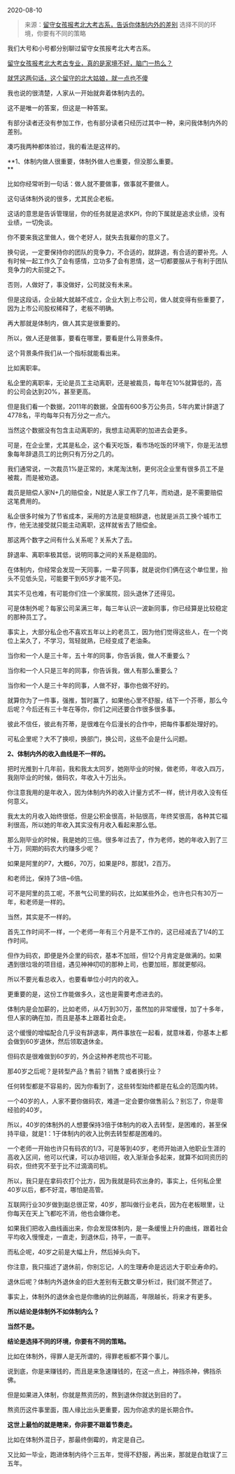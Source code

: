 2020-08-10

> 来源：[留守女孩报考北大考古系，告诉你体制内外的差别](http://mp.weixin.qq.com/s?__biz=MzU3NDc5Nzc0NQ==&mid=2247491354&idx=1&sn=8160112c7eb646ae0c81967069699c66&chksm=fd2dbdc4ca5a34d22f356b5ef0661c3856128fed419363dd1426f47f8f0deddbcad057dceb7e&scene=27#wechat_redirect)
> 选择不同的环境，你要有不同的策略

我们大号和小号都分别聊过留守女孩报考北大考古系。

  

[留守女孩报考北大考古专业，真的是家境不好，脑门一热么？](https://mp.weixin.qq.com/s?__biz=MzU0MjYwNDU2Mw==&mid=2247491394&idx=2&sn=db6197a07a7fc5402914f843556ffaaa&chksm=fb19733ecc6efa28a7b04f61a013485a0a017283da2e2ab624370c6f969cf37a97b87778ede2&token=943231262&lang=zh_CN&scene=21#wechat_redirect)

  

[就凭这两句话，这个留守的北大姑娘，就一点也不傻](http://mp.weixin.qq.com/s?__biz=MzU3NDc5Nzc0NQ==&mid=2247491257&idx=2&sn=682725079ef6e7370d86d2b78abf7c02&chksm=fd2dbc67ca5a35719c5a19159bf0301c2a2b275e4b83aaff71481e9fb6e5e0e6571fcb5c620a&scene=21#wechat_redirect)

  

我也说的很清楚，人家从一开始就奔着体制内去的。  

  

这不是唯一的答案，但这是一种答案。  

  

有部分读者还没有参加工作，也有部分读者只经历过其中一种，来问我体制内外的差别。

  

凑巧我两种都体验过，我的看法是这样的。

  

 **1、体制内做人很重要，体制外做人也重要，但没那么重要。  
**

  

比如你经常听到一句话：做人就不要做事，做事就不要做人。  

  

这句话体制外说的很多，尤其民企老板。

  

这话的意思是告诉管理层，你的任务就是追求KPI，你的下属就是追求业绩，没有业绩，一切免谈。  

  

你不要来我这里做人，做个老好人，就失去我雇你的意义了。

  

换句说，一定要保持你的团队的竞争力，不合适的，就辞退，有合适的要补充。人有时候一起工作久了会有感情，立功多了会有恩情，这一切都要服从于有利于团队竞争力的大前提之下。

  

否则，人做好了，事没做好，公司就没有未来。

  

但是这段话，企业越大就越不成立，企业大到上市公司，做人就变得有些重要了，因为上市公司股权稀释了，老板不明确。

  

再大那就是体制内，做人其实是很重要的。

  

所以，做人还是做事，要看在哪里，要看是什么背景条件。

  

这个背景条件我们从一个指标就能看出来。

  

比如离职率。

  

私企里的离职率，无论是员工主动离职，还是被裁员，每年在10%就算低的，高的公司会达到20%，甚至更高。

  

但是我们看一个数据，2011年的数据，全国有600多万公务员，5年内累计辞退了4778名，平均每年只有万分之一点六。  

  

当然这个数据没有包含主动离职的，我想主动离职的加进去会更多。  

  

可是，在企业里，尤其是私企，这个看天吃饭，看市场吃饭的环境下，你是无法想象每年辞退员工的比例只有万分之几的。  

  

我们通常说，一次裁员1%是正常的，末尾淘汰制，更何况企业里有很多员工不是被裁，而是被劝退。  

  

裁员是赔偿人家N+几的赔偿金，N就是人家工作了几年，而劝退，是不需要赔偿这笔费用的。

  

私企很多时候为了节省成本，采用的方法是变相辞退，也就是派员工换个城市工作，他无法接受就只能主动离职，这样就省去了赔偿金。

  

那这两个数字之间有什么关系呢？关系大了去。  

  

辞退率、离职率极其低，说明同事之间的关系是稳固的。

  

在体制内，你经常会发现一天同事，一辈子同事，就是说你们俩在这个单位里，抬头不见低头见，可能要干到65岁才能不见。

  

其实不见也难，有可能你们住一个家属院，回头退休了还得见。

  

可是体制外呢？每家公司呆满三年，每三年认识一波新同事，你已经算是比较稳定的那种员工了。  

  

事实上，大部分私企也不喜欢五年以上的老员工，因为他们觉得这些人，在一个岗位上呆久了，不学习，驾轻就熟，已经变成了老油条。  

  

当你和一个人是三十年，五十年的同事，你告诉我，做人不重要么？  

当你和一个人只是三年的同事，你告诉我，做人有那么重要么？  

  

当你和一个人是三十年的同事，人做不好，事你也做不好的。

  

就算你为了一件事，强推，暂时赢了，如果他心里不舒服，结下一个芥蒂，那么今后呢？今后还有三十年在等你，你们之间还要合作很多很多事。

  

彼此不信任，彼此有芥蒂，是很难在今后漫长的合作中，把每件事都处理好的。

  

可私企里呢？大不了换呗，换部门，换公司，这些不会是什么问题。  

  

 **2、体制内外的收入曲线是不一样的。**

  

把时光推到十几年前，我和我太太同岁，她刚毕业的时候，做老师，年收入四万，我刚毕业的时候，做码农，年收入十万出头。

  

你注意我用的是年收入，因为体制内外的收入计量方式不一样，统计月收入没有任何意义。  

  

我太太的月收入始终很低，但是公积金很高，补贴很高，年终奖很高，各种其它福利很高，所以她的年收入其实没有月收入看起来那么低。

  

那么刚毕业的时候，我是她的三倍。很多年过去了，作为老师，她的年收入到了三十万，同期的码农大约赚多少呢？  

  

如果是阿里的P7，大概6，70万，如果是P8，那就1，2百万。

  

和老师比，保持了3倍~6倍。

  

可不是阿里的员工呢，不景气公司里的码农，比如某些外企，也许也只有30万一年，和老师是一样的。

  

当然，其实是不一样的。  

  

首先工作时间不一样，一个老师一年有三个月是不工作的，这已经减去了1/4的工作时间。  

  

但作为码农，即便是外企里的码农，基本不加班，但12个月肯定是做满的。如果遇到很垃圾的项目组，遇见神神叨叨的那种上司，也要加班，那就更郁闷。

  

所以不要光看总收入，也要看单位小时内的收入。  

  

更重要的是，这份工作能做多久，这也是需要考虑进去的。  

  

体制内是会加薪的，比如老师，从4万到30万，虽然加的非常缓慢，加了十多年，但人家的确在加，而且是基本上跟着社会走。

  

这个缓慢的增幅配合几乎没有辞退率，两件事放在一起看，就意味着，你基本上都会做到60岁退休，然后领取退休金。

  

但码农是很难做到60岁的，外企这种养老院也不可能。

  

那40岁之后呢？是转型产品？售前？销售？或者换行业？  

  

任何转型都是不容易的，因为你看到了，这些转型始终都是在私企的范围内转。  

  

一个40岁的人，人家不要你做码农，难道一定会要你做售前么？别忘了，你是零经验的40岁。

  

所以，40岁的体制外的人想要保持3倍于体制内的收入去转型，是困难的，甚至保持平级，就是1：1于体制内的收入比例去转型都是困难的。  

  

一个老师一开始也许只有码农的1/3，可是等到40岁，老师开始进入他职业生涯的高收入区间，他可以代课，可以办培训班，收入渐渐会多起来，就算不如同资历的码农，但终究不至于比不过滴滴司机。  

  

所以，我只是在拿码农打个比方，因为我就是码农出身的，事实上，任何私企里40岁以后，都不好混，哪怕是高管。  

  

互联网行业30岁做到副总很正常，40岁，那叫做行业老兵，因为在老板眼里，让你每天在天上飞都吃不消，他也会嫌你老。  

  

如果我们把收入曲线画出来，你会发现体制内，是一条缓慢上升的曲线，跟着社会平均收入慢慢走，一直走，到退休后，持平，一直平。  

  

而私企呢，40岁之前是大幅上升，然后掉头向下。  

  

你注意，我只描述了退休前，你别忘记，人的生理寿命是远远大于职业寿命的。

  

退休后呢？体制内外退休金的巨大差别有无数文章分析过，我们就不赘述了。  

  

事实上，体制外的退休金也是你缴纳的比例越高，年限越长，将来才有更多。

  

 **所以结论是体制外不如体制内么？**

  

 **当然不是。**

  

 **结论是选择不同的环境，你要有不同的策略。**

  

比如在体制外，得罪人是无所谓的，得罪老板都不算个事儿。

  

说到底，你是来赚钱的，而且是来急速赚钱的，在这一点上，神挡杀神，佛挡杀佛。  
  

但是如果进入体制，你就是熬资历的，熬到退休你就达到目的了。

  

熬资历这件事里面，围人缘比出头更重要，因为你追求的是长期合作。

  

 **这世上最怕的就是瞎来，你非要不跟着节奏走。**

  

比如在体制外混日子，那最终倒霉的，肯定是自己。

  

又比如一毕业，跑进体制内待个三五年，觉得不舒服，再出来，那就是白耽误了三五年。

